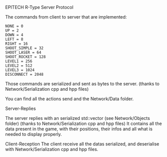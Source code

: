 EPITECH R-Type Server Protocol

The commands from client to server that are implemented:

    NONE = 0
    UP = 2
    DOWN = 4
    LEFT = 8
    RIGHT = 16
    SHOOT_SIMPLE = 32
    SHOOT_LASER = 64
    SHOOT_ROCKET = 128
    LEVEL1 = 256
    LEVEL2 = 512
    LEVEL3 = 1024
    DISCONNECT = 2048
    
Those commands are serialized and sent as bytes to the server.
(thanks to Network/Serialization cpp and hpp files)

You can find all the actions send and the Network/Data folder.


Server-Replies

The server replies with an serialized std::vector<IObject> (see Network/Objects folder)
(thanks to Network/Serialization cpp and hpp files)
It contains all the data present in the game, with their positions, their infos and all what is needed to display properly.


Client-Reception
The client receive all the datas serialized, and deserialise with Network/Serialization cpp and hpp files.
